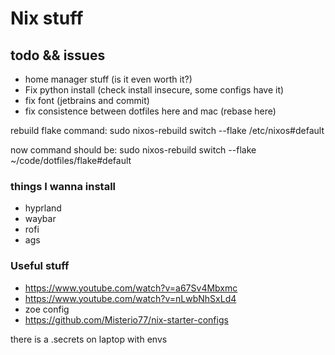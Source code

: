 # Nix stuff

## todo && issues
- home manager stuff (is it even worth it?)
- Fix python install (check install insecure, some configs have it)
- fix font (jetbrains and commit)
- fix consistence between dotfiles here and mac (rebase here)


rebuild flake command:
sudo nixos-rebuild switch --flake /etc/nixos#default

now command should be:
sudo nixos-rebuild switch --flake ~/code/dotfiles/flake#default

### things I wanna install
- hyprland
- waybar
- rofi
- ags

### Useful stuff
- https://www.youtube.com/watch?v=a67Sv4Mbxmc
- https://www.youtube.com/watch?v=nLwbNhSxLd4
- zoe config
- https://github.com/Misterio77/nix-starter-configs

there is a .secrets on laptop with envs
